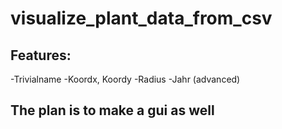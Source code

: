 # visualize_plant_data_from_csv

## Features:
-Trivialname
-Koordx, Koordy
-Radius
-Jahr (advanced)

## The plan is to make a gui as well 
